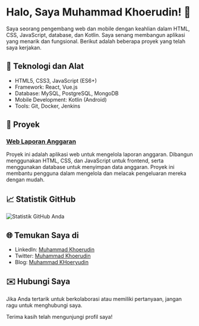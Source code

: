# Halo, Saya Muhammad Khoerudin! 👋

Saya seorang pengembang web dan mobile dengan keahlian dalam HTML, CSS, JavaScript, database, dan Kotlin. Saya senang membangun aplikasi yang menarik dan fungsional. Berikut adalah beberapa proyek yang telah saya kerjakan.

## 🔧 Teknologi dan Alat
- HTML5, CSS3, JavaScript (ES6+)
- Framework: React, Vue.js
- Database: MySQL, PostgreSQL, MongoDB
- Mobile Development: Kotlin (Android)
- Tools: Git, Docker, Jenkins

## 📂 Proyek
### [Web Laporan Anggaran](https://github.com/kangjoyeuse/web_laporan_anggaran)
Proyek ini adalah aplikasi web untuk mengelola laporan anggaran. Dibangun menggunakan HTML, CSS, dan JavaScript untuk frontend, serta menggunakan database untuk menyimpan data anggaran. Proyek ini membantu pengguna dalam mengelola dan melacak pengeluaran mereka dengan mudah.

## 📈 Statistik GitHub
![Statistik GitHub Anda](https://github-readme-stats.vercel.app/api?username=kangjoyeuse&show_icons=true&theme=radical)

## 🌐 Temukan Saya di
- LinkedIn: [Muhammad Khoerudin](link-ke-linkedin)
- Twitter: [Muhammad Khoerudin](link-ke-twitter)
- Blog: [Muhammad KHoeryudin](forcoder.my.id)

## ✉️ Hubungi Saya
Jika Anda tertarik untuk berkolaborasi atau memiliki pertanyaan, jangan ragu untuk menghubungi saya.

Terima kasih telah mengunjungi profil saya!
